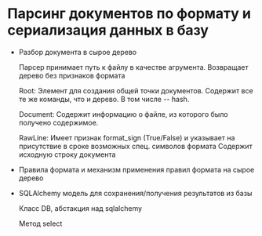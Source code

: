 # Парсинг документов по формату и сериализация данных в базу 

- Разбор документа в сырое дерево

	Парсер принимает путь к файлу в качестве агрумента. 
    Возвращает дерево без признаков формата
    
    Root:
        Элемент для создания общей точки документов. Содержит все те же команды, что и дерево.
        В том числе -- hash. 
    
    Document:
   	    Содержит информацию о файле, из которого было получено содержимое. 
    
    RawLine:
        Имеет признак format_sign (True/False) и указывает на присутствие в сроке возможных спец. символов формата
        Содержит исходную строку документа
    
- Правила формата и механизм применения правил формата на сырое дерево 

- SQLAlchemy модель для сохранения/получения результатов из базы

    Класс DB, абстакция над sqlalchemy
    
    Метод select

